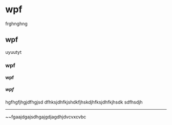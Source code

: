 # wpf 
frghnghng
## wpf
uyuutyt
### wpf
#### wpf
##### wpf
hgfhgfjhgjdfhgjsd
dfhksjdhfkjshdkfjhskdjhfksjdhfkjhsdk
sdfhsdjh
________________________
~~fgaajdgajsdhgajgdjagdhjdvcvxcvbc
